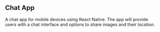 ## Chat App
A chat app for mobile devices using React Native. The app will provide users with a chat interface and options to share images and their location.
